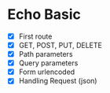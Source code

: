 # Echo Basic

- [x] First route
- [x] GET, POST, PUT, DELETE
- [x] Path parameters
- [x] Query parameters
- [x] Form urlencoded
- [x] Handling Request (json)